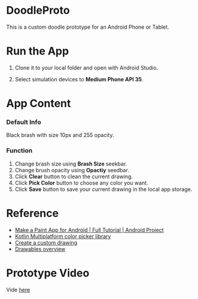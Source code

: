 # DoodleProto
This is a custom doodle prototype for an Android Phone or Tablet.

# Run the App
1. Clone it to your local folder and open with Android Studio.

2. Select simulation devices to **Medium Phone API 35**.

# App Content

### Default Info

Black brash with size 10px and 255 opacity.

### Function
1. Change brash size using **Brash Size** seekbar.
2. Change brush opacity using **Opactiy** seedbar.
3. Click **Clear** button to clean the current drawing.
4. Click **Pick Color** button to choose any color you want.
5. Click **Save** button to save your current drawing in the local app storage.

# Reference
- [Make a Paint App for Android | Full Tutorial | Android Project](https://www.youtube.com/watch?v=xGrOHLk60q8)
- [Kotlin Multiplatform color picker library](https://github.com/skydoves/colorpicker-compose)
- [Create a custom drawing](https://developer.android.com/develop/ui/views/layout/custom-views/custom-drawing)
- [Drawables overview](https://developer.android.com/develop/ui/views/graphics/drawables)

# Prototype Video
Vide [here](https://drive.google.com/file/d/1ZxnDpQyjsgFgWzFX59DGXv3YQysPJNPS/view?usp=drive_link)
